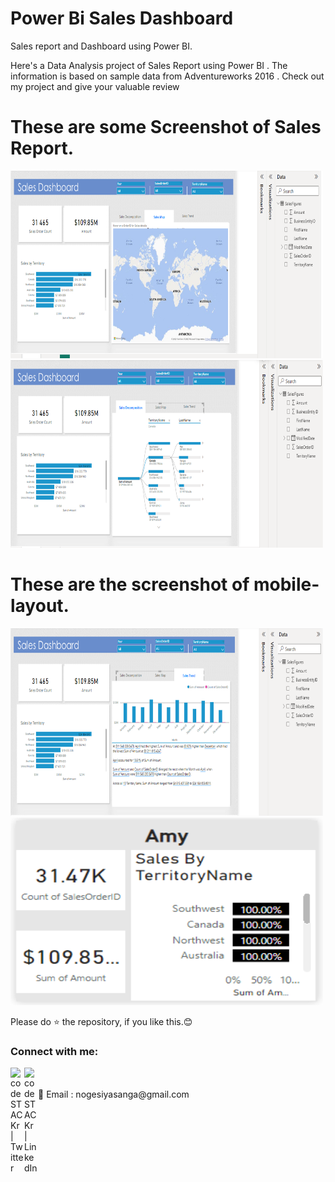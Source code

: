 # Power Bi Sales Dashboard
Sales report and Dashboard using Power BI.

Here's a Data Analysis project of Sales Report using Power BI . The information is based on sample data from Adventureworks 2016 . Check out my project and give your valuable review


# These are some Screenshot of Sales Report.
<img src="https://github.com/nogesiyasanga/power_bi_sales_dashboard/blob/main/ScreenShots/Sales_Main_Map.PNG" alt="alt text" height=300 width="500"/>         <img src="https://github.com/nogesiyasanga/power_bi_sales_dashboard/blob/main/ScreenShots/Sales_Main_Decomposition.PNG" alt="drawing"  height=300 width="500"/>

# These are the screenshot of mobile-layout.
<img src="https://github.com/nogesiyasanga/power_bi_sales_dashboard/blob/main/ScreenShots/Sales_Main_Trend.PNG" alt="drawing"  height=300 width="500"/>         <img src="https://github.com/nogesiyasanga/power_bi_sales_dashboard/blob/main/ScreenShots/Sales_Tooltip.PNG" alt="drawing"  height=300 width="500"/>         


Please do ⭐ the repository, if you like this.😊


### Connect with me:

[<img align="left" alt="codeSTACKr | Twitter" width="22px" src="https://cdn.jsdelivr.net/npm/simple-icons@v3/icons/twitter.svg" />][twitter]
[<img align="left" alt="codeSTACKr | LinkedIn" width="22px" src="https://cdn.jsdelivr.net/npm/simple-icons@v3/icons/linkedin.svg" />][linkedin]

<br />

<br />
 📧 Email : nogesiyasanga@gmail.com

[twitter]: https://twitter.com/home?lang=en-za
[linkedin]: www.linkedin.com/in/siyasanga-noge-681641244
